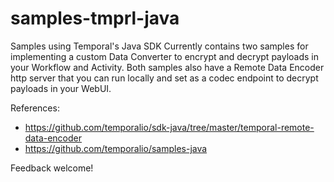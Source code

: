 # samples-tmprl-java
Samples using Temporal's Java SDK
Currently contains two samples for implementing a custom Data Converter to encrypt and decrypt payloads in your Workflow and Activity. 
Both samples also have a Remote Data Encoder http server that you can run locally and set as a codec endpoint to decrypt payloads in your WebUI.


References:
- https://github.com/temporalio/sdk-java/tree/master/temporal-remote-data-encoder
- https://github.com/temporalio/samples-java

Feedback welcome!
